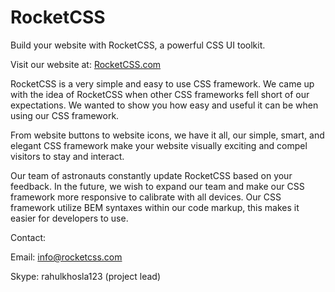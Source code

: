 RocketCSS
=========

Build your website with RocketCSS, a powerful CSS UI toolkit.

Visit our website at: <a href="http://rocketcss.com">RocketCSS.com</a>

RocketCSS is a very simple and easy to use CSS framework. We came up with the idea of RocketCSS when other CSS frameworks fell short of our expectations. We wanted to show you how easy and useful it can be when using our CSS framework.

From website buttons to website icons, we have it all, our simple, smart, and elegant CSS framework make your website visually exciting and compel visitors to stay and interact.

Our team of astronauts constantly update RocketCSS based on your feedback. In the future, we wish to expand our team and make our CSS framework more responsive to calibrate with all devices. Our CSS framework utilize BEM syntaxes within our code markup, this makes it easier for developers to use.

Contact:

Email: info@rocketcss.com

Skype: rahulkhosla123 (project lead)

